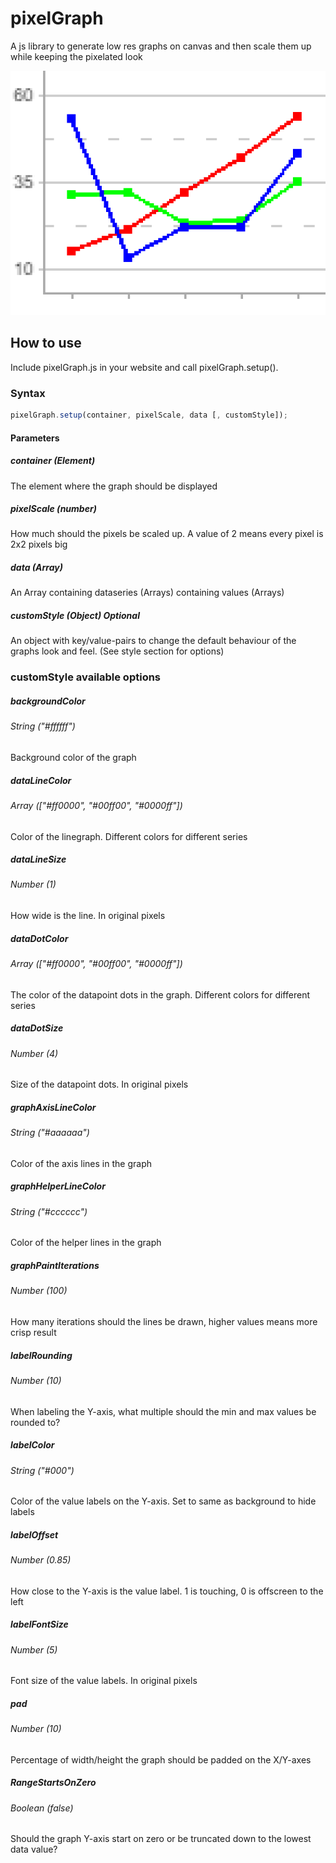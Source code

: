 # pixelGraph
A js library to generate low res graphs on canvas and then scale them up while keeping the pixelated look


![An example of a pixelGraph](https://raw.githubusercontent.com/adderost/pixelGraph/master/example.png "An example of a pixelGraph")

## How to use
Include pixelGraph.js in your website and call pixelGraph.setup().
### Syntax
```javascript
pixelGraph.setup(container, pixelScale, data [, customStyle]);	
```
#### Parameters
##### container (Element)
The element where the graph should be displayed

##### pixelScale (number)
How much should the pixels be scaled up. A value of 2 means every pixel is 2x2 pixels big

##### data (Array)
An Array containing dataseries (Arrays) containing values (Arrays)

##### customStyle (Object) _Optional_
An object with key/value-pairs to change the default behaviour of the graphs look and feel. (See style section for options)

### customStyle available options

##### backgroundColor
###### _String ("#ffffff")_
Background color of the graph


##### dataLineColor
###### _Array (["#ff0000", "#00ff00", "#0000ff"])_
Color of the linegraph. Different colors for different series


##### dataLineSize
###### _Number (1)_
How wide is the line. In original pixels


##### dataDotColor
###### _Array (["#ff0000", "#00ff00", "#0000ff"])_
The color of the datapoint dots in the graph. Different colors for different series


##### dataDotSize
###### _Number (4)_
Size of the datapoint dots. In original pixels


##### graphAxisLineColor
###### _String ("#aaaaaa")_
Color of the axis lines in the graph


##### graphHelperLineColor
###### _String ("#cccccc")_
Color of the helper lines in the graph


##### graphPaintIterations
###### _Number (100)_
How many iterations should the lines be drawn, higher values means more crisp result


##### labelRounding
###### _Number (10)_
When labeling the Y-axis, what multiple should the min and max values be rounded to?

##### labelColor
###### _String ("#000")_
Color of the value labels on the Y-axis. Set to same as background to hide labels

				
##### labelOffset
###### _Number (0.85)_
How close to the Y-axis is the value label. 1 is touching, 0 is offscreen to the left


##### labelFontSize
###### _Number  (5)_
Font size of the value labels. In original pixels


##### pad
###### _Number (10)_
Percentage of width/height the graph should be padded on the X/Y-axes


##### RangeStartsOnZero
###### _Boolean (false)_
Should the graph Y-axis start on zero or be truncated down to the lowest data value?

